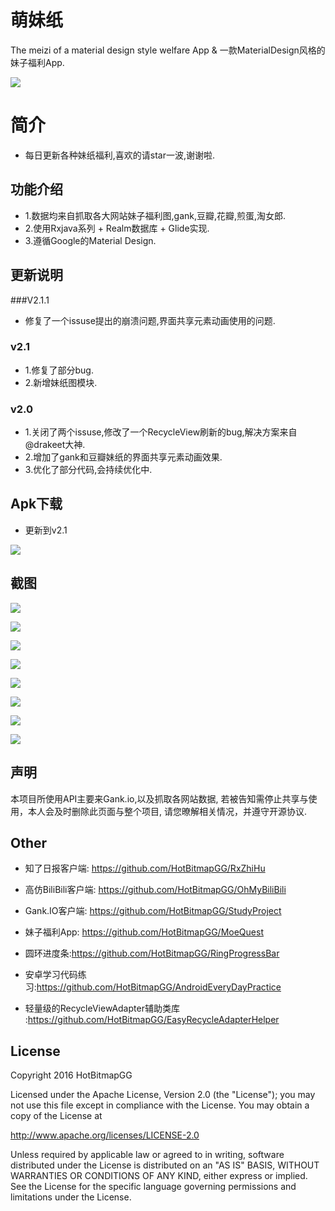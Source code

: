 # 萌妹纸

The meizi of a material design style welfare App & 一款MaterialDesign风格的妹子福利App.

![](https://github.com/HotBitmapGG/MoeQuest/blob/master/meizi_pic/bg.png?raw=true)

# 简介

* 每日更新各种妹纸福利,喜欢的请star一波,谢谢啦.

## 功能介绍

* 1.数据均来自抓取各大网站妹子福利图,gank,豆瓣,花瓣,煎蛋,淘女郎.
* 2.使用Rxjava系列 + Realm数据库 + Glide实现.
* 3.遵循Google的Material Design.

## 更新说明

  ###V2.1.1
  * 修复了一个issuse提出的崩溃问题,界面共享元素动画使用的问题.


  ### v2.1
  * 1.修复了部分bug.
  * 2.新增妹纸图模块.


  ### v2.0
  * 1.关闭了两个issuse,修改了一个RecycleView刷新的bug,解决方案来自@drakeet大神.
  * 2.增加了gank和豆瓣妹纸的界面共享元素动画效果.
  * 3.优化了部分代码,会持续优化中.

## Apk下载

* 更新到v2.1

![](https://github.com/HotBitmapGG/MoeQuest/blob/master/meizi_pic/canvas.png?raw=true)

## 截图

![](https://github.com/HotBitmapGG/MoeQuest/blob/master/meizi_pic/01.png?raw=true)

![](https://github.com/HotBitmapGG/MoeQuest/blob/master/meizi_pic/02.png?raw=true)

![](https://github.com/HotBitmapGG/MoeQuest/blob/master/meizi_pic/03.png?raw=true)

![](https://github.com/HotBitmapGG/MoeQuest/blob/master/meizi_pic/04.png?raw=true)

![](https://github.com/HotBitmapGG/MoeQuest/blob/master/meizi_pic/05.png?raw=true)

![](https://github.com/HotBitmapGG/MoeQuest/blob/master/meizi_pic/06.png?raw=true)

![](https://github.com/HotBitmapGG/MoeQuest/blob/master/meizi_pic/07.png?raw=true)

![](https://github.com/HotBitmapGG/MoeQuest/blob/master/meizi_pic/08.png?raw=true)


## 声明

本项目所使用API主要来Gank.io,以及抓取各网站数据,
若被告知需停止共享与使用，本人会及时删除此页面与整个项目,
请您暸解相关情况，并遵守开源协议.

## Other

  * 知了日报客户端: https://github.com/HotBitmapGG/RxZhiHu

  * 高仿BiliBili客户端: https://github.com/HotBitmapGG/OhMyBiliBili

  * Gank.IO客户端: https://github.com/HotBitmapGG/StudyProject

  * 妹子福利App: https://github.com/HotBitmapGG/MoeQuest

  * 圆环进度条:https://github.com/HotBitmapGG/RingProgressBar

  * 安卓学习代码练习:https://github.com/HotBitmapGG/AndroidEveryDayPractice
  
  * 轻量级的RecycleViewAdapter辅助类库 :https://github.com/HotBitmapGG/EasyRecycleAdapterHelper

## License

 Copyright 2016 HotBitmapGG

 Licensed under the Apache License, Version 2.0 (the "License"); you may not use this file except in compliance with the License. You may obtain a copy of the License at

 http://www.apache.org/licenses/LICENSE-2.0

 Unless required by applicable law or agreed to in writing, software distributed under the License is distributed on an "AS IS" BASIS, WITHOUT WARRANTIES OR CONDITIONS OF ANY KIND, either express or implied. See the License for the specific language governing permissions and limitations under the License.





